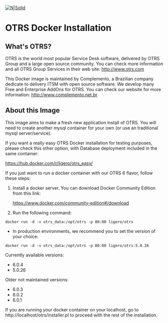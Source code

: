 ﻿[![N|Solid](https://i1.wp.com/complemento.net.br/wp-content/uploads/2017/11/logo_otrs6free.png?fit=300%2C68&ssl=1)]()

OTRS Docker Installation
========================

What's OTRS?
------------

OTRS is the world most popular Service Desk software, delivered by OTRS Group and a large open source community. You can check more information and all OTRS Group Services in their web site:
http://www.otrs.com

This Docker image is maintained by Complemento, a Brazilian company dedicate to delivery ITSM with open source software. We develop many Free and Enterprise AddOns for OTRS. You can check our website for more information:
http://www.complemento.net.br

About this Image
----------------
This image aims to make a fresh new application install of OTRS. You will need to create another mysql container for your own (or use an traditional mysql server/service).

If you want a really easy OTRS Docker installation for testing purposes, please check this other option, with Database deployment included in the same container:

https://hub.docker.com/r/ligero/otrs_easy/

If you just want to run a docker container with our OTRS 6 flavor, follow these steps:

 1. Install a docker server. You can download Docker Community Edition from this link: 

	https://www.docker.com/community-edition#/download

 2. Run the following command:

`docker run -d -v otrs_data:/opt/otrs -p 80:80 ligero/otrs`

 - In production environments, we recommend you to set the version of your choice:
 
 `docker run -d -v otrs_data:/opt/otrs -p 80:80 ligero/otrs:5.0.26`
 
 Currently available versions:
 - 6.0.4
 - 5.0.26

Older not maintained versions:
 - 6.0.3
 - 6.0.2
 - 6.0.1

 
If you are running your docker container on your localhost, go to http://localhost/otrs/installer.pl to proceed with the rest of the installation.


